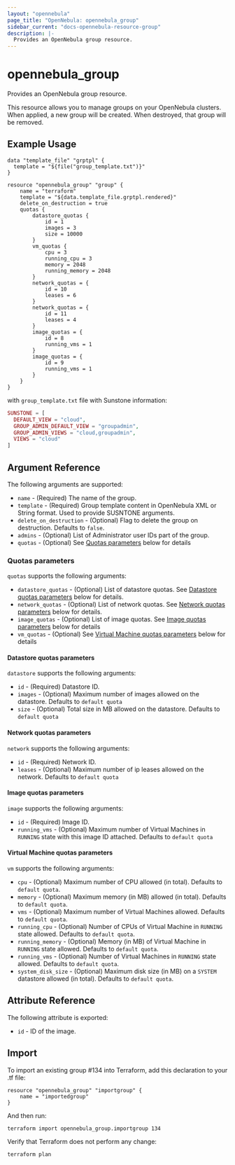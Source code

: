 ```yaml
---
layout: "opennebula"
page_title: "OpenNebula: opennebula_group"
sidebar_current: "docs-opennebula-resource-group"
description: |-
  Provides an OpenNebula group resource.
---
```


# opennebula_group

Provides an OpenNebula group resource.

This resource allows you to manage groups on your OpenNebula clusters. When applied,
a new group will be created. When destroyed, that group will be removed.

## Example Usage

```hcl
data "template_file" "grptpl" {
  template = "${file("group_template.txt")}"
}

resource "opennebula_group" "group" {
    name = "terraform"
    template = "${data.template_file.grptpl.rendered}"
    delete_on_destruction = true
    quotas {
        datastore_quotas {
            id = 1
            images = 3
            size = 10000
        }
        vm_quotas {
            cpu = 3
            running_cpu = 3
            memory = 2048
            running_memory = 2048
        }
        network_quotas = {
            id = 10
            leases = 6
        }
        network_quotas = {
            id = 11
            leases = 4
        }
        image_quotas = {
            id = 8
            running_vms = 1
        }
        image_quotas = {
            id = 9
            running_vms = 1
        }
    }
}
```

with `group_template.txt` file with Sunstone information:
```php
SUNSTONE = [
  DEFAULT_VIEW = "cloud",
  GROUP_ADMIN_DEFAULT_VIEW = "groupadmin",
  GROUP_ADMIN_VIEWS = "cloud,groupadmin",
  VIEWS = "cloud"
]
```


## Argument Reference

The following arguments are supported:

* `name` - (Required) The name of the group.
* `template` - (Required) Group template content in OpenNebula XML or String format. Used to provide SUSNTONE arguments.
* `delete_on_destruction` - (Optional) Flag to delete the group on destruction. Defaults to `false`.
* `admins` - (Optional) List of Administrator user IDs part of the group.
* `quotas` - (Optional) See [Quotas parameters](#quotas) below for details

### Quotas parameters

`quotas` supports the following arguments:

* `datastore_quotas` - (Optional) List of datastore quotas. See [Datastore quotas parameters](#datastore-quotas) below for details.
* `network_quotas` - (Optional) List of network quotas. See [Network quotas parameters](#network-quotas) below for details.
* `image_quotas` - (Optional) List of image quotas. See [Image quotas parameters](#image-quotas) below for details
* `vm_quotas` - (Optional) See [Virtual Machine quotas parameters](#vm-quotas) below for details

#### Datastore quotas parameters

`datastore` supports the following arguments:

* `id` - (Required) Datastore ID.
* `images` - (Optional) Maximum number of images allowed on the datastore. Defaults to `default quota`
* `size` - (Optional) Total size in MB allowed on the datastore. Defaults to `default quota`

#### Network quotas parameters

`network` supports the following arguments:

* `id` - (Required) Network ID.
* `leases` - (Optional) Maximum number of ip leases allowed on the network. Defaults to `default quota`

#### Image quotas parameters

`image` supports the following arguments:

* `id` - (Required) Image ID.
* `running_vms` - (Optional) Maximum number of Virtual Machines in `RUNNING` state with this image ID attached. Defaults to `default quota`

#### Virtual Machine quotas parameters

`vm` supports the following arguments:

* `cpu` - (Optional) Maximum number of CPU allowed (in total). Defaults to `default quota`.
* `memory` - (Optional) Maximum memory (in MB) allowed (in total). Defaults to `default quota`.
* `vms` - (Optional) Maximum number of Virtual Machines allowed. Defaults to `default quota`.
* `running_cpu` - (Optional) Number of CPUs of Virtual Machine in `RUNNING` state allowed. Defaults to `default quota`.
* `running_memory` - (Optional) Memory (in MB) of Virtual Machine in `RUNNING` state allowed. Defaults to `default quota`.
* `running_vms` - (Optional) Number of Virtual Machines in `RUNNING` state allowed. Defaults to `default quota`.
* `system_disk_size` - (Optional) Maximum disk size (in MB) on a `SYSTEM` datastore allowed (in total). Defaults to `default quota`.

## Attribute Reference

The following attribute is exported:
* `id` - ID of the image.

## Import

To import an existing group #134 into Terraform, add this declaration to your .tf file:

```hcl
resource "opennebula_group" "importgroup" {
    name = "importedgroup"
}
```

And then run:

```
terraform import opennebula_group.importgroup 134
```

Verify that Terraform does not perform any change:

```
terraform plan
```
